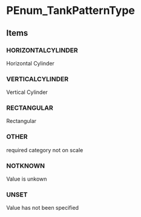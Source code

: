 # PEnum_TankPatternType
<!-- end of short definition -->

## Items

### HORIZONTALCYLINDER
Horizontal Cylinder

### VERTICALCYLINDER
Vertical Cylinder

### RECTANGULAR
Rectangular

### OTHER
required category not on scale

### NOTKNOWN
Value is unkown

### UNSET
Value has not been specified
